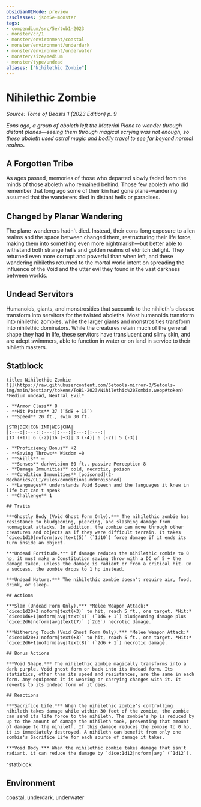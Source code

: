 ```yaml
---
obsidianUIMode: preview
cssclasses: json5e-monster
tags:
- compendium/src/5e/tob1-2023
- monster/cr/1
- monster/environment/coastal
- monster/environment/underdark
- monster/environment/underwater
- monster/size/medium
- monster/type/undead
aliases: ["Nihilethic Zombie"]
---
```

# Nihilethic Zombie
*Source: Tome of Beasts 1 (2023 Edition) p. 9*  

*Eons ago, a group of aboleth left the Material Plane to wander through distant planes—seeing them through magical scrying was not enough, so these aboleth used astral magic and bodily travel to see far beyond normal realms*.

## A Forgotten Tribe

As ages passed, memories of those who departed slowly faded from the minds of those aboleth who remained behind. Those few aboleth who did remember that long ago some of their kin had gone plane-wandering assumed that the wanderers died in distant hells or paradises.

## Changed by Planar Wandering

The plane-wanderers hadn't died. Instead, their eons-long exposure to alien realms and the space between changed them, restructuring their life force, making them into something even more nightmarish—but better able to withstand both strange hells and golden realms of eldritch delight. They returned even more corrupt and powerful than when left, and these wandering nihileths returned to the mortal world intent on spreading the influence of the Void and the utter evil they found in the vast darkness between worlds.

## Undead Servitors

Humanoids, giants, and monstrosities that succumb to the nihileth's disease transform into servitors for the twisted aboleths. Most humanoids transform into nihilethic zombies, while the larger giants and monstrosities transform into nihilethic dominators. While the creatures retain much of the general shape they had in life, these servitors have translucent and slimy skin, and are adept swimmers, able to function in water or on land in service to their nihileth masters.

## Statblock

```ad-statblock
title: Nihilethic Zombie
![](https://raw.githubusercontent.com/5etools-mirror-3/5etools-img/main/bestiary/tokens/ToB1-2023/Nihilethic%20Zombie.webp#token)
*Medium undead, Neutral Evil*

- **Armor Class** 8
- **Hit Points** 37 (`5d8 + 15`)
- **Speed** 20 ft., swim 30 ft.

|STR|DEX|CON|INT|WIS|CHA|
|:---:|:---:|:---:|:---:|:---:|:---:|
|13 (+1)| 6 (-2)|16 (+3)| 3 (-4)| 6 (-2)| 5 (-3)|

- **Proficiency Bonus** +2
- **Saving Throws** Wisdom +0
- **Skills** ⏤
- **Senses** darkvision 60 ft., passive Perception 8
- **Damage Immunities** cold, necrotic, poison
- **Condition Immunities** [poisoned](2-Mechanics/CLI/rules/conditions.md#Poisoned)
- **Languages** understands Void Speech and the languages it knew in life but can't speak
- **Challenge** 1

## Traits

***Ghostly Body (Void Ghost Form Only).*** The nihilethic zombie has resistance to bludgeoning, piercing, and slashing damage from nonmagical attacks. In addition, the zombie can move through other creatures and objects as if they were difficult terrain. It takes `dice:1d10|noform|avg|text(5)` (`1d10`) force damage if it ends its turn inside an object.

***Undead Fortitude.*** If damage reduces the nihilethic zombie to 0 hp, it must make a Constitution saving throw with a DC of 5 + the damage taken, unless the damage is radiant or from a critical hit. On a success, the zombie drops to 1 hp instead.

***Undead Nature.*** The nihilethic zombie doesn't require air, food, drink, or sleep.

## Actions

***Slam (Undead Form Only).*** *Melee Weapon Attack:* `dice:1d20+3|noform|text(+3)` to hit, reach 5 ft., one target. *Hit:* `dice:1d6+1|noform|avg|text(4)` (`1d6 + 1`) bludgeoning damage plus `dice:2d6|noform|avg|text(7)` (`2d6`) necrotic damage.

***Withering Touch (Void Ghost Form Only).*** *Melee Weapon Attack:* `dice:1d20+3|noform|text(+3)` to hit, reach 5 ft., one target. *Hit:* `dice:2d6+1|noform|avg|text(8)` (`2d6 + 1`) necrotic damage.

## Bonus Actions

***Void Shape.*** The nihilethic zombie magically transforms into a dark purple, Void ghost form or back into its Undead form. Its statistics, other than its speed and resistances, are the same in each form. Any equipment it is wearing or carrying changes with it. It reverts to its Undead form of it dies.

## Reactions

***Sacrifice Life.*** When the nihilethic zombie's controlling nihileth takes damage while within 30 feet of the zombie, the zombie can send its life force to the nihileth. The zombie's hp is reduced by up to the amount of damage the nihileth took, preventing that amount of damage to the nihileth. If this damage reduces the zombie to 0 hp, it is immediately destroyed. A nihileth can benefit from only one zombie's Sacrifice Life for each source of damage it takes.

***Void Body.*** When the nihilethic zombie takes damage that isn't radiant, it can reduce the damage by `dice:1d12|noform|avg` (`1d12`).
```
^statblock

## Environment

coastal, underdark, underwater